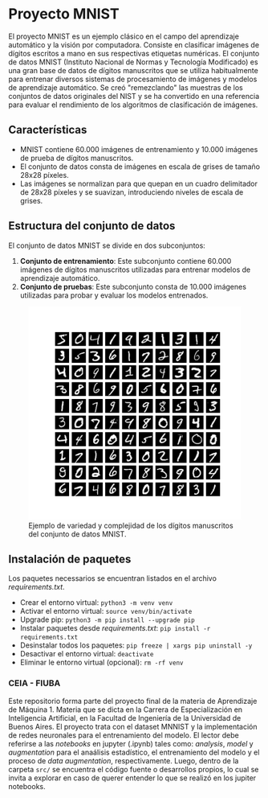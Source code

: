 # Proyecto MNIST
El proyecto MNIST es un ejemplo clásico en el campo del aprendizaje automático y la visión por computadora. Consiste en clasificar imágenes de dígitos escritos a mano en sus respectivas etiquetas numéricas. El conjunto de datos MNIST (Instituto Nacional de Normas y Tecnología Modificado) es una gran base de datos de dígitos manuscritos que se utiliza habitualmente para entrenar diversos sistemas de procesamiento de imágenes y modelos de aprendizaje automático. Se creó "remezclando" las muestras de los conjuntos de datos originales del NIST y se ha convertido en una referencia para evaluar el rendimiento de los algoritmos de clasificación de imágenes.

## Características
- MNIST contiene 60.000 imágenes de entrenamiento y 10.000 imágenes de prueba de dígitos manuscritos.
- El conjunto de datos consta de imágenes en escala de grises de tamaño 28x28 píxeles.
- Las imágenes se normalizan para que quepan en un cuadro delimitador de 28x28 píxeles y se suavizan, introduciendo niveles de escala de grises.

## Estructura del conjunto de datos
El conjunto de datos MNIST se divide en dos subconjuntos:
1. **Conjunto de entrenamiento**: Este subconjunto contiene 60.000 imágenes de dígitos manuscritos utilizadas para entrenar modelos de aprendizaje automático.
2. **Conjunto de pruebas**: Este subconjunto consta de 10.000 imágenes utilizadas para probar y evaluar los modelos entrenados.

<figure>
    <img src="/data/mnist_digits.png"
         alt="hand-written digits">
    <figcaption>Ejemplo de variedad y complejidad de los dígitos manuscritos del conjunto de datos MNIST.</figcaption>
</figure>

## Instalación de paquetes
Los paquetes necessarios se encuentran listados en el archivo *requirements.txt*.
- Crear el entorno virtual: `python3 -m venv venv`
- Activar el entorno virtual: `source venv/bin/activate`
- Upgrade pip: `python3 -m pip install --upgrade pip`
- Instalar paquetes desde *requirements.txt*: `pip install -r requirements.txt`
- Desinstalar todos los paquetes: `pip freeze | xargs pip uninstall -y`
- Desactivar el entorno virtual: `deactivate`
- Eliminar le entorno virtual (opcional): `rm -rf venv`

### CEIA - FIUBA
Este repositorio forma parte del proyecto final de la materia de Aprendizaje de Máquina 1. Materia que se dicta en la Carrera de Especialización en Inteligencia Artificial, en la Facultad de Ingeniería de la Universidad de Buenos Aires. El proyecto trata con el dataset MNNIST y la implementación de redes neuronales para el entrenamiento del modelo. El lector debe referirse a las *notebooks* en jupyter (.ipynb) tales como: *analysis*, *model* y *augmentation* para el anaálisis estadístico, el entrenamiento del modelo y el proceso de *data augmentation*, respectivamente. Luego, dentro de la carpeta `src/` se encuentra el código fuente o desarrollos propios, lo cual se invita a explorar en caso de querer entender lo que se realizó en los jupiter notebooks.
